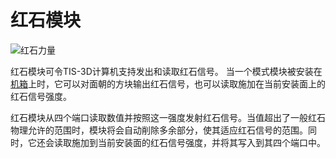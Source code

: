 # 红石模块

![红石力量](item:tis3d:module_redstone)

红石模块可令TIS-3D计算机支持发出和读取红石信号。 当一个模式模块被安装在[机箱](../block/casing.md)上时，它可以对面朝的方块输出红石信号，也可以读取施加在当前安装面上的红石信号强度。

红石模块从四个端口读取数值并按照这一强度发射红石信号。当值超出了一般红石物理允许的范围时，模块将会自动削除多余部分，使其适应红石信号的范围。同时，它还会读取施加到当前安装面的红石信号强度，并将其写入到其四个端口中。
